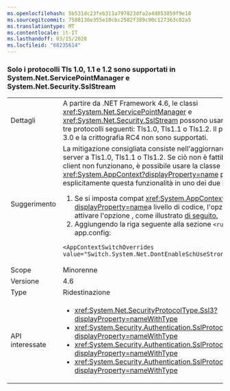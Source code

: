 ```yaml
---
ms.openlocfilehash: 5b531dc23feb311a797823dfa2a4d853859f9e18
ms.sourcegitcommit: 7588136e355e10cbc2582f389c90c127363c02a5
ms.translationtype: MT
ms.contentlocale: it-IT
ms.lasthandoff: 03/15/2020
ms.locfileid: "68235614"
---
```

### <a name="only-tls-10-11-and-12-protocols-supported-in-systemnetservicepointmanager-and-systemnetsecuritysslstream"></a>Solo i protocolli Tls 1.0, 1.1 e 1.2 sono supportati in System.Net.ServicePointManager e System.Net.Security.SslStream

|   |   |
|---|---|
|Dettagli|A partire da .NET Framework 4.6, le classi <xref:System.Net.ServicePointManager> e <xref:System.Net.Security.SslStream> possono usare solo uno dei tre protocolli seguenti: Tls1.0, Tls1.1 o Tls1.2. Il protocollo SSL 3.0 e la crittografia RC4 non sono supportati.|
|Suggerimento|La mitigazione consigliata consiste nell'aggiornare l'app sul lato server a Tls1.0, Tls1.1 o Tls1.2. Se ciò non è fattibile o se le app client non funzionano, è possibile usare la classe <xref:System.AppContext?displayProperty=name> per rifiutare esplicitamente questa funzionalità in uno dei due modi seguenti:<ol><li>Se si imposta compat <xref:System.AppContext?displayProperty=name>a livello di codice, l'opzione consente di attivare l'opzione , come illustrato [di seguito.](https://devblogs.microsoft.com/dotnet/net-announcements-at-build-2015/#dotnet46)</li><li>Aggiungendo la riga seguente alla sezione <code>&lt;runtime&gt;</code> del file app.config:</li></ol><pre><code class="lang-xml">&lt;AppContextSwitchOverrides value=&quot;Switch.System.Net.DontEnableSchUseStrongCrypto=true&quot;/&gt;&#13;&#10;</code></pre>|
|Scope|Minorenne|
|Versione|4.6|
|Type|Ridestinazione|
|API interessate|<ul><li><xref:System.Net.SecurityProtocolType.Ssl3?displayProperty=nameWithType></li><li><xref:System.Security.Authentication.SslProtocols.None?displayProperty=nameWithType></li><li><xref:System.Security.Authentication.SslProtocols.Ssl2?displayProperty=nameWithType></li><li><xref:System.Security.Authentication.SslProtocols.Ssl3?displayProperty=nameWithType></li></ul>|
